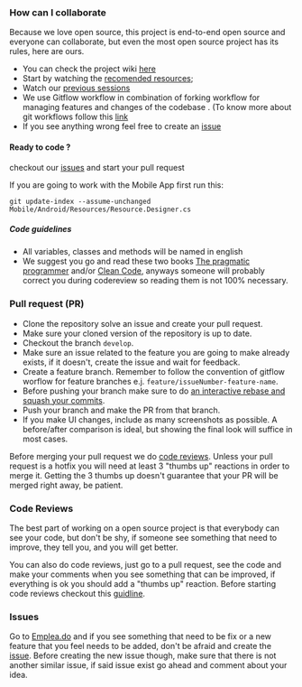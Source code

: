### How can I collaborate
Because we love open source, this project is end-to-end open source and everyone can collaborate,
but even the most open source project has its rules, here are ours.
* You can check the project wiki [here](https://github.com/developersdo/empleo-dot-net/wiki)
* Start by watching the [recomended resources](https://github.com/developersdo/empleo-dot-net/wiki/Lista-de-Recursos-de-Aprendizaje);
* Watch our [previous sessions](https://www.youtube.com/channel/UCznWXigAvBa1ZtrgRmJGZgg)
* We use Gitflow workflow in combination of forking workflow for managing features and changes of the codebase . (To know more about git workflows follow this [link](https://www.atlassian.com/git/tutorials/comparing-workflows/gitflow-workflow)
* If you see anything wrong feel free to create an [issue](https://github.com/developersdo/empleo-dot-net/issues)


#### Ready to code ?
checkout our [issues](https://github.com/developersdo/empleo-dot-net/issues) and start your pull request

If you are going to work with the Mobile App first run this:

    git update-index --assume-unchanged Mobile/Android/Resources/Resource.Designer.cs


##### Code guidelines
 - All variables, classes and methods will be named in english
 - We suggest you go and read these two books [The pragmatic programmer](http://goo.gl/A6r5am) and/or [Clean Code](http://goo.gl/uTRWnl), anyways someone will probably correct you during codereview so reading them is not 100% necessary.


### Pull request (PR)
* Clone the repository solve an issue and create your pull request.
* Make sure your cloned version of the repository is up to date.
* Checkout the branch `develop`.
* Make sure an issue related to the feature you are going to make already exists, if it doesn't, create the issue and wait for feedback.
* Create a feature branch. Remember to follow the convention of gitflow worflow for feature branches e.j. `feature/issueNumber-feature-name`.
* Before pushing your branch make sure to do [an interactive rebase and squash your commits](http://gitready.com/advanced/2009/02/10/squashing-commits-with-rebase.html).
* Push your branch and make the PR from that branch.
* If you make UI changes, include as many screenshots as possible. A before/after comparison is ideal, but showing the final look will suffice in most cases.

Before merging your pull request we do [code reviews](https://www.atlassian.com/agile/code-reviews).
Unless your pull request is a hotfix you will need at least 3 "thumbs up" reactions in order to merge it.
Getting the 3 thumbs up doesn't guarantee that your PR will be merged right away, be patient.

### Code Reviews

The best part of working on a open source project is that everybody can see your code, but don't be shy, if someone see something that need to improve, they tell you, and you will get better.

You can also do code reviews, just go to a pull request, see the code and make your comments when you see something that can be improved, if everything is ok you should add a "thumbs up" reaction.
Before starting code reviews checkout this [guidline](https://github.com/thoughtbot/guides/tree/master/code-review).

### Issues

Go to [Emplea.do](http://emplea.do) and if you see something that need to be fix or a new feature that you feel needs to be added, don't be afraid and create the [issue](https://github.com/developersdo/empleo-dot-net/issues).
Before creating the new issue though, make sure that there is not another similar issue, if said issue exist go ahead and comment about your idea.

